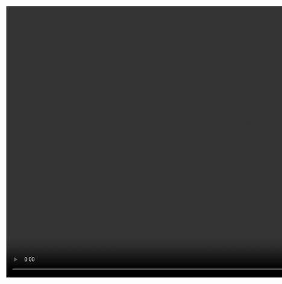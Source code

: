 <video width="1280" height="720" controls>
    <source src="/demos/poetryVisualization.mp4" type="video/mp4">
</video>

